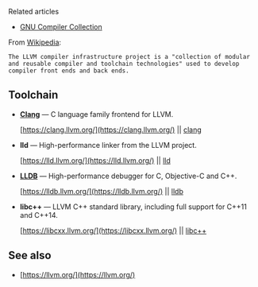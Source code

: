 Related articles

*   [GNU Compiler Collection](/index.php/GNU_Compiler_Collection "GNU Compiler Collection")

From [Wikipedia](https://en.wikipedia.org/wiki/LLVM "wikipedia:LLVM"):

	The LLVM compiler infrastructure project is a "collection of modular and reusable compiler and toolchain technologies" used to develop compiler front ends and back ends.

## Toolchain

*   **[Clang](/index.php/Clang "Clang")** — C language family frontend for LLVM.

	[https://clang.llvm.org/](https://clang.llvm.org/) || [clang](https://www.archlinux.org/packages/?name=clang)

*   **lld** — High-performance linker from the LLVM project.

	[https://lld.llvm.org/](https://lld.llvm.org/) || [lld](https://www.archlinux.org/packages/?name=lld)

*   **[LLDB](https://en.wikipedia.org/wiki/LLDB_(debugger) "wikipedia:LLDB (debugger)")** — High-performance debugger for C, Objective-C and C++.

	[https://lldb.llvm.org/](https://lldb.llvm.org/) || [lldb](https://www.archlinux.org/packages/?name=lldb)

*   **libc++** — LLVM C++ standard library, including full support for C++11 and C++14.

	[https://libcxx.llvm.org/](https://libcxx.llvm.org/) || [libc++](https://aur.archlinux.org/packages/libc%2B%2B/)

## See also

*   [https://llvm.org/](https://llvm.org/)